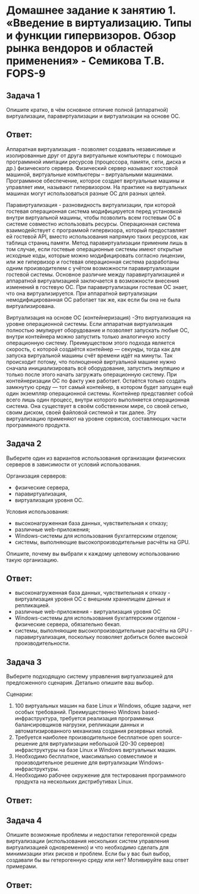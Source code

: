 
# Домашнее задание к занятию 1.  «Введение в виртуализацию. Типы и функции гипервизоров. Обзор рынка вендоров и областей применения» - Семикова Т.В. FOPS-9

## Задача 1

Опишите кратко, в чём основное отличие полной (аппаратной) виртуализации, паравиртуализации и виртуализации на основе ОС.

## Ответ:
Аппаратная виртуализация - позволяет создавать независимые и изолированные друг от друга виртуальные компьютеры с помощью программной имитации ресурсов (процессора, памяти, сети, диска и др.) физического сервера. Физический сервер называют хостовой машиной, виртуальные компьютеры – виртуальными машинами. Программное обеспечение, которое создает виртуальные машины и управляет ими, называют гипервизором. На практике на виртуальных машинах могут использоваться разные ОС для разных целей.

Паравиртуализация - разновидность виртуализации, при которой гостевая операционная система модифицируется перед установкой внутри виртуальной машины, чтобы позволить всем гостевым ОС в системе совместно использовать ресурсы. Операционная система взаимодействует с программой гипервизора, который предоставляет ей гостевой API, вместо использования напрямую таких ресурсов, как таблица страниц памяти.
Метод паравиртуализации применим лишь в том случае, если гостевые операционные системы имеют открытые исходные коды, которые можно модифицировать согласно лицензии, или же гипервизор и гостевая операционная система разработаны одним производителем с учётом возможности паравиртуализации гостевой системы.
Основное различие между паравиртуализацией и аппаратной виртуализацией заключается в возможности внесения изменений в гостевую ОС. При паравиртуализации гостевая ОС знает, что она виртуализируется. При аппаратной виртуализации немодифицированная ОС работает так же, как если бы она не была виртуализирована.

Виртуализация на основе ОС (контейнеризация) -Это виртуализация на уровне операционной системы. Если аппаратная виртуализация полностью эмулирует оборудование и позволяет запускать любые ОС, внутри контейнера можно запустить только аналогичную хосту операционную систему. Преимуществом этого подхода является скорость, с которой создаётся контейнер — секунды, тогда как для запуска виртуальной машины счёт времени идёт на минуты. Так происходит потому, что полноценной виртуальной машине нужно сначала инициализировать всё оборудование, запустить эмуляцию и только после этого начать загружать операционную систему. При контейнеризации ОС по факту уже работает. Остаётся только создать замкнутую среду — тот самый контейнер, в котором будет запущен ещё один экземпляр операционной системы.
Контейнер представляет собой всего лишь один процесс, внутри которого выполняется операционная система. Она существует в своём собственном мире, со своей сетью, своим диском, своей файловой системой и так далее. Эту виртуализацию применяют на уровне сервисов, составляющих части программного продукта. 

## Задача 2

Выберите один из вариантов использования организации физических серверов в зависимости от условий использования.

Организация серверов:

- физические сервера,
- паравиртуализация,
- виртуализация уровня ОС.

Условия использования:

- высоконагруженная база данных, чувствительная к отказу;
- различные web-приложения;
- Windows-системы для использования бухгалтерским отделом;
- системы, выполняющие высокопроизводительные расчёты на GPU.

Опишите, почему вы выбрали к каждому целевому использованию такую организацию.

## Ответ:
- высоконагруженная база данных, чувствительная к отказу - виртуализация уровня ОС с внешним хранилищем данных и репликацией.
- различные web-приложения - виртуализация уровня ОС
- Windows-системы для использования бухгалтерским отделом - физические сервера, обязательно бекап.
- системы, выполняющие высокопроизводительные расчёты на GPU - паравиртуализация, поскольку позволяет добиться более высокой производительности. 

## Задача 3

Выберите подходящую систему управления виртуализацией для предложенного сценария. Детально опишите ваш выбор.

Сценарии:

1. 100 виртуальных машин на базе Linux и Windows, общие задачи, нет особых требований. Преимущественно Windows based-инфраструктура, требуется реализация программных балансировщиков нагрузки, репликации данных и автоматизированного механизма создания резервных копий.
2. Требуется наиболее производительное бесплатное open source-решение для виртуализации небольшой (20-30 серверов) инфраструктуры на базе Linux и Windows виртуальных машин.
3. Необходимо бесплатное, максимально совместимое и производительное решение для виртуализации Windows-инфраструктуры.
4. Необходимо рабочее окружение для тестирования программного продукта на нескольких дистрибутивах Linux.

## Ответ:

## Задача 4

Опишите возможные проблемы и недостатки гетерогенной среды виртуализации (использования нескольких систем управления виртуализацией одновременно) и что необходимо сделать для минимизации этих рисков и проблем. Если бы у вас был выбор, создавали бы вы гетерогенную среду или нет? Мотивируйте ваш ответ примерами.

## Ответ:
